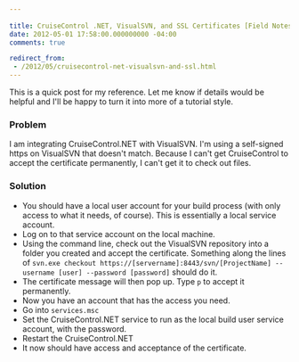 ```yaml
---
 
title: CruiseControl .NET, VisualSVN, and SSL Certificates [Field Notes]
date: 2012-05-01 17:58:00.000000000 -04:00
comments: true

redirect_from: 
 - /2012/05/cruisecontrol-net-visualsvn-and-ssl.html
---
```

This is a quick post for my reference. Let me know if details would be helpful and I'll be happy to turn it into more of a tutorial style.

### Problem
I am integrating CruiseControl.NET with VisualSVN. I'm using a self-signed https on VisualSVN that doesn't match. Because I can't get CruiseControl to accept the certificate permanently, I can't get it to check out files.

### Solution
* You should have a local user account for your build process (with only access to what it needs, of course). This is essentially a local service account.
* Log on to that service account on the local machine.
* Using the command line, check out the VisualSVN repository into a folder you created and accept the certificate. Something along the lines of `svn.exe checkout https://[servername]:8443/svn/[ProjectName] --username [user] --password [password]` should do it.
* The certificate message will then pop up. Type `p` to accept it permanently.
* Now you have an account that has the access you need.
* Go into `services.msc`
* Set the CruiseControl.NET service to run as the local build user service account, with the password.
* Restart the CruiseControl.NET
* It now should have access and acceptance of the certificate.
